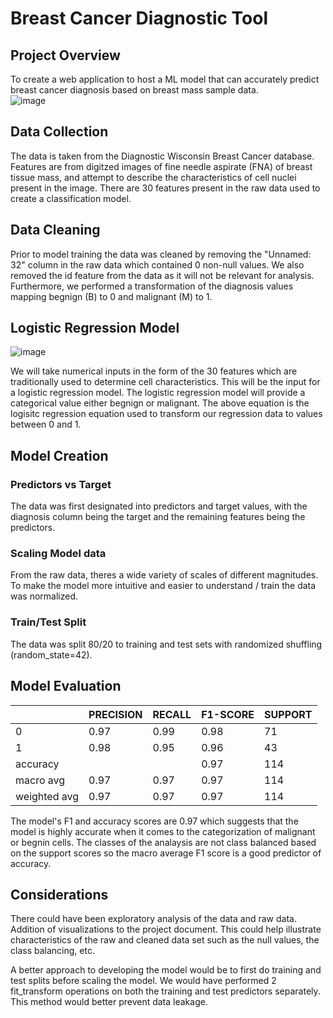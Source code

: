 # Breast Cancer Diagnostic Tool

## Project Overview
To create a web application to host a ML model that can accurately predict breast cancer diagnosis based on breast mass sample data.  
![image]()

## Data Collection
The data is taken from the Diagnostic Wisconsin Breast Cancer database.
Features are from digitzed images of fine needle aspirate (FNA) of breast tissue mass, and attempt to describe the characteristics of cell nuclei present in the image. There are 30 features present in the raw data used to create a classification model.

## Data Cleaning
Prior to model training the data was cleaned by removing the "Unnamed: 32" column in the raw data which contained 0 non-null values. We also removed the id feature from the data as it will not be relevant for analysis.
Furthermore, we performed a transformation of the diagnosis values mapping begnign (B) to 0 and malignant (M) to 1. 

## Logistic Regression Model
![image](https://github.com/user-attachments/assets/4588de16-3f27-4200-9aed-5c670754f05e)  

We will take numerical inputs in the form of the 30 features which are traditionally used to determine cell characteristics. This will be the input for a logistic regression model. The logistic regression model will provide a categorical value either begnign or malignant. 
The above equation is the logisitc regression equation used to transform our regression data to values between 0 and 1.

## Model Creation
### Predictors vs Target
The data was first designated into predictors and target values, with the diagnosis column being the target and the remaining features being the predictors.

### Scaling Model data
From the raw data, theres a wide variety of scales of different magnitudes. To make the model more intuitive and easier to understand / train the data was normalized.

### Train/Test Split
The data was split 80/20 to training and test sets with randomized shuffling (random_state=42).

## Model Evaluation
|              | PRECISION | RECALL | F1-SCORE | SUPPORT | 
|--------------|-----------|--------|----------|---------|
| 0            | 0.97      | 0.99   | 0.98     | 71      |
| 1            | 0.98      | 0.95   | 0.96     | 43      |
| accuracy     |           |        | 0.97     | 114     |
| macro avg    | 0.97      | 0.97   | 0.97     | 114     |
| weighted avg | 0.97      | 0.97   | 0.97     | 114     |

The model's F1 and accuracy scores are 0.97 which suggests that the model is highly accurate when it comes to the categorization of malignant or begnin cells. The classes of the analaysis are not class balanced based on the support scores so the macro average F1 score is a good predictor of accuracy. 

## Considerations
There could have been exploratory analysis of the data and raw data. Addition of visualizations to the project document. This could help illustrate characteristics of the raw and cleaned data set such as the null values, the class balancing, etc.

A better approach to developing the model would be to first do training and test splits before scaling the model. We would have performed 2 fit_transform operations on both the training and test predictors separately. This method would better prevent data leakage.
